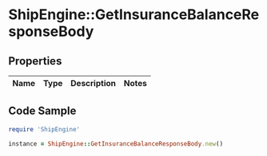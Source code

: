 # ShipEngine::GetInsuranceBalanceResponseBody

## Properties

Name | Type | Description | Notes
------------ | ------------- | ------------- | -------------

## Code Sample

```ruby
require 'ShipEngine'

instance = ShipEngine::GetInsuranceBalanceResponseBody.new()
```


